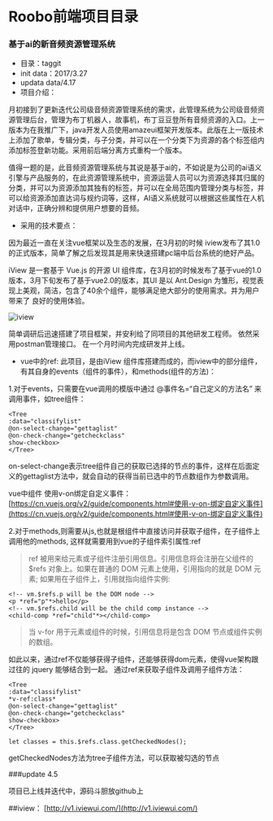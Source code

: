 
# Roobo前端项目目录

### 基于ai的新音频资源管理系统
*   目录：taggit
*   init data：2017/3.27
*   updata data/4.17
*   项目介绍：

月初接到了更新迭代公司级音频资源管理系统的需求，此管理系统为公司级音频资源管理后台，管理为布丁机器人，故事机，布丁豆豆登所有音频资源的入口。上一版本为在我推广下，java开发人员使用amazeui框架开发版本。此版在上一版技术上添加了歌单，专辑分类，与子分类，并可以在一个分类下为资源的各个标签组内添加标签登新功能。采用前后端分离方式重构一个版本。

值得一题的是，此音频资源管理系统与其说是基于ai的，不如说是为公司的ai语义引擎与产品服务的，在此资源管理系统中，资源运营人员可以为资源选择其归属的分类，并可以为资源添加其独有的标签，并可以在全局范围内管理分类与标签，并可以给资源添加直达词与规约词等，这样，AI语义系统就可以根据这些属性在人机对话中，正确分辨和提供用户想要的音频。

*   采用的技术要点：

因为最近一直在关注vue框架以及生态的发展，在3月初的时候 iview发布了其1.0的正式版本，简单了解之后发现其是用来快速搭建pc端中后台系统的绝好产品。

iView 是一套基于 Vue.js 的开源 UI 组件库，在3月初的时候发布了基于vue的1.0版本，3月下旬发布了基于vue2.0的版本，其UI 是以 Ant.Design 为雏形，视觉表现上美观，简洁，包含了40余个组件，能够满足绝大部分的使用需求。并为用户带来了 良好的使用体验。

![iview](https://file.iviewui.com/dist/fe8d29da1225d943e30f9ee1bddce78f.png)

简单调研后迅速搭建了项目框架，并安利给了同项目的其他研发工程师。 依然采用postman管理接口。
在一个月时间内完成研发并上线。

*  vue中的ref:
此项目，是由iView 组件库搭建而成的，而iview中的部分组件，有其自身的events（组件的事件），和methods(组件的方法)：

1.对于events，只需要在vue调用的模版中通过 @事件名=“自己定义的方法名” 来调用事件，如tree组件：

    <Tree
    :data="classifylist"
    @on-select-change="gettaglist"
    @on-check-change="getcheckclass"
    show-checkbox>
    </Tree>

on-select-change表示tree组件自己的获取已选择的节点的事件，这样在后面定义的gettaglist方法中，就会自动的获得当前已选中的节点数组作为参数调用。

vue中组件 使用v-on绑定自定义事件：
[https://cn.vuejs.org/v2/guide/components.html#使用-v-on-绑定自定义事件](https://cn.vuejs.org/v2/guide/components.html#使用-v-on-绑定自定义事件)

2.对于methods,则需要从js,也就是根组件中直接访问并获取子组件，在子组件上调用他的methods,
这样就需要用到vue的子组件索引属性:ref

>ref 被用来给元素或子组件注册引用信息。引用信息将会注册在父组件的 $refs 对象上。如果在普通的 DOM 元素上使用，引用指向的就是 DOM 元素; 如果用在子组件上，引用就指向组件实例:

    <!-- vm.$refs.p will be the DOM node -->
    <p *ref="p"*>hello</p>
    <!-- vm.$refs.child will be the child comp instance -->
    <child-comp *ref="child"*></child-comp>

>当 v-for 用于元素或组件的时候，引用信息将是包含 DOM 节点或组件实例的数组。

如此以来，通过ref不仅能够获得子组件，还能够获得dom元素，使得vue架构跟过往的 jquery 能够结合到一起。
通过ref来获取子组件及调用子组件方法：

    <Tree
    :data="classifylist"
    *v-ref:class*
    @on-select-change="gettaglist"
    @on-check-change="getcheckclass"
    show-checkbox>
    </Tree>

    let classes = this.$refs.class.getCheckedNodes();

getCheckedNodes方法为tree子组件方法，可以获取被勾选的节点

###update 4.5

项目已上线并迭代中，源码斗胆放github上




##iview：
[http://v1.iviewui.com/](http://v1.iviewui.com/)
